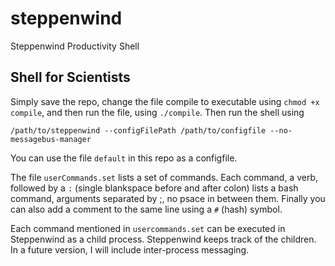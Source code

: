 # steppenwind
Steppenwind Productivity Shell


## Shell for Scientists
Simply save the repo, change the file compile to executable using `chmod +x compile`, and then run the file, using `./compile`. Then run the shell using 

`/path/to/steppenwind --configFilePath /path/to/configfile --no-messagebus-manager`

You can use the file `default` in this repo as a configfile.

The file `userCommands.set` lists a set of commands. Each command, a verb, followed by a ` : ` (single blankspace before and after colon) lists a bash command, arguments separated by ;, no psace in between them. Finally you can also add a comment to the same line using a `#` (hash) symbol.

Each command mentioned in `usercommands.set` can be executed in Steppenwind as a child process. Steppenwind keeps track of the children. In a future version, I will include inter-process messaging. 
